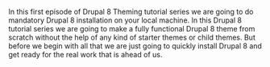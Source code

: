 <!--
{
"name" : "install",
"version" : "0.1",
"title" : "Install",
"description" : "Drupal 8 Theming, Part 1",
"homepage" : "https://www.youtube.com/playlist?list=PLUBR53Dw-Ef818EUxzNoWKcQ7PYUXpFFA",
"freshnessDate" : 2015-12-04,
"license" : "Standard YouTube License"
}
-->

<!-- @section, "title" : "	Part 00 - Installing Drupal 8	" -->

In this first episode of Drupal 8 Theming tutorial series we are going to do mandatory Drupal 8 installation on your local machine.
In this Drupal 8 tutorial series we are going to make a fully functional Drupal 8 theme from scratch without the help of any kind of starter themes or child themes.
But before we begin with all that we are just going to quickly install Drupal 8 and get ready for the real work that is ahead of us.
		
<!-- @asset, "contentType": "outlearn/video", "provider": "youtube", "url": "	https://www.youtube.com/embed/XOV8VNTAvek	" -->
